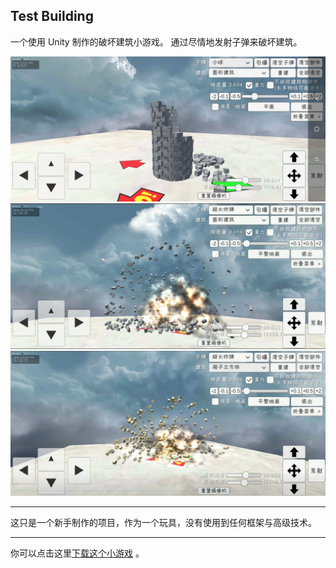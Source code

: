 Test Building
---
一个使用 Unity 制作的破坏建筑小游戏。
通过尽情地发射子弹来破坏建筑。

![image](https://raw.githubusercontent.com/imengyu/TestBuliding/master/Images/3.jpg)
![image](https://raw.githubusercontent.com/imengyu/TestBuliding/master/Images/1.png)
![image](https://raw.githubusercontent.com/imengyu/TestBuliding/master/Images/2.png)

---

这只是一个新手制作的项目，作为一个玩具，没有使用到任何框架与高级技术。

---

你可以点击这里[下载这个小游戏](https://raw.githubusercontent.com/imengyu/TestBuliding/master/demo.apk) 。

